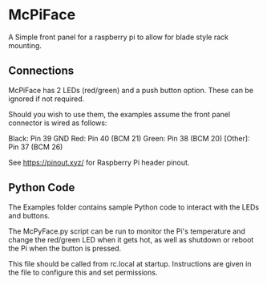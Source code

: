 # McPiFace

A Simple front panel for a raspberry pi to allow for blade style rack mounting.

## Connections

McPiFace has 2 LEDs (red/green) and a push button option. These can be ignored if not required.

Should you wish to use them, the examples assume the front panel connector is wired as follows: 

Black: Pin 39 GND
Red: Pin 40 (BCM 21)
Green: Pin 38 (BCM 20)
[Other]: Pin 37 (BCM 26)

See https://pinout.xyz/ for Raspberry Pi header pinout.


## Python Code

The Examples folder contains sample Python code to interact with the LEDs and buttons.

The McPyFace.py script can be run to monitor the Pi's temperature and change the red/green LED when it gets hot, as well as shutdown or reboot the Pi when the button is pressed.

This file should be called from rc.local at startup. Instructions are given in the file to configure this and set permissions.